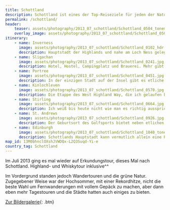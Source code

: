```yaml
---
title: Schottland
description: Schottland ist eines der Top-Reiseziele für jeden der Natur und Fotografie liebt. Hier findest du meine Reiseberichte, Tipps und Informationen rund um das nördlichste Land Großbritanniens.
permalink: /schottland/
header:
    teaser: assets/photography/2013_07_schottland/Schottland_0504_tonemapped.jpg
    overlay_image: assets/photography/2013_07_schottland/Schottland_0504_tonemapped.jpg
itinerary:
    - name: Inverness
      image: assets/photography/2013_07_schottland/Schottland_0102_hdr.jpg
      description: Hauptstadt der Highlands und nahe am Loch Ness gelegen, sodass es der ideale Ausgangspunkt für eine Jagd auf Nessie ist. Abgesehen davon bietet die Gegend aber auch etliches Sehenswertes und eine entspannte Altstadt um die Tage ausklingen zu lassen.
    - name: Sligachan
      image: assets/photography/2013_07_schottland/Schottland_0241.jpg
      description: Hotel, Hostel, Campingplatz und Brauerei. Mehr gibt es hier nicht, brauch es aber auch nicht, denn ringsum ist Natur und es ist Startpunkt etlicher Wandertouren, deswegen ist man vermutlich auf die Isle of Skye gekommen.
    - name: Portree
      image: assets/photography/2013_07_schottland/Schottland_0451.jpg
      description: In der einzigen Stadt auf der Insel gibt es etliche Ferienwohnungen und sonst auch alle Annehmlichkeiten einer Hafenstadt, wie Fischrestaurants und Supermärkte. Gerade wenn man einen Mietwagen hat, ist es ein guter Standort, von dem man die Insel aus erkunden kann.
    - name: Kinlochleven
      image: assets/photography/2013_07_schottland/Schottland_0570.jpg
      description: Die Etappe des West Highland Way, die ich gelaufen bin, führte von Fort William nach Kinlochleven und rückblickend generell sehr schön und hätte ich auch sicherlich genießen können, aber nur eben nicht in der damaligen Hitze und ohne 20kg Gepäck.
    - name: Stirling
      image: assets/photography/2013_07_schottland/Schottland_0664.jpg
      description: Ich weiß bis heute nicht wie man es richtig ausspricht, aber es ist in jedem Fall eine schöne Stadt, in der man gut Zeit verbringen kann. Die Altstadt und das Wallace Monument sind vermutlich genau das, was man sich unter Schottland vorstellt.
    - name: St. Andrews
      image: assets/photography/2013_07_schottland/Schottland_0926.jpg
      description: Der Geburtsort des Golfsports bietet neben etlichen Golfplätzen, eine tolle Altstadt und eher ländliche Umgebung. Zudem gibt es entlang des Fife Coastal Paths etliche kleine Fischerdörfer, in denen man gut Pause machen kann.
    - name: Edinburgh
      image: assets/photography/2013_07_schottland/Schottland_1040_tonemapped.jpg
      description: Schottlands Hauptstadt kann vermutlich allein eine Reise füllen. Gerade das Schloss, die Altstadt und die nahegelegenen Hügel haben mich sehr beeindruckt. Falls also jemand ein Ziel für einen Wochenendtrip sucht, sollte sich mal Edinburgh näher anschauen.
map_id: 13M0bhnclOXshJVWDQx-L2Q3Suqd-Yi-e
country_tag: Schottland
---
```


Im Juli 2013 ging es mal wieder auf Erkundungstour, dieses Mal nach Schottland. Highland- und Whiskytour inklusive^^

Im Vordergrund standen jedoch Wandertouren und die grüne Natur. 
Zugegebener Weise war der Hochsommer, mit einer Rekordhitze, nicht die beste Wahl um Fernwanderungen mit vollem Gepäck zu machen,
aber dann eben mehr Tagestouren und die Städte hatten auch einiges zu bieten.  

[Zur Bildergalerie](/photography/schottland-2013/){: .btn}
